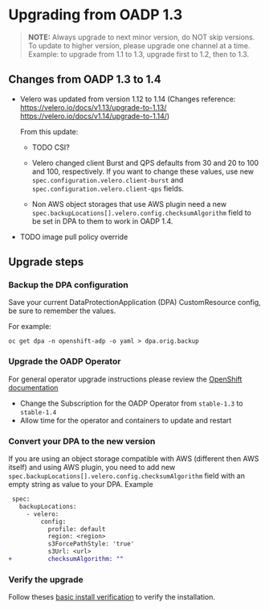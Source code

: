 # Upgrading from OADP 1.3

> **NOTE:** Always upgrade to next minor version, do NOT skip versions. To update to higher version, please upgrade one channel at a time. Example: to upgrade from 1.1 to 1.3, upgrade first to 1.2, then to 1.3.

## Changes from OADP 1.3 to 1.4

- Velero was updated from version 1.12 to 1.14 (Changes reference: https://velero.io/docs/v1.13/upgrade-to-1.13/ https://velero.io/docs/v1.14/upgrade-to-1.14/)

    From this update:

    - TODO CSI?

    - Velero changed client Burst and QPS defaults from 30 and 20 to 100 and 100, respectively. If you want to change these values, use new `spec.configuration.velero.client-burst` and `spec.configuration.velero.client-qps` fields.

    - Non AWS object storages that use AWS plugin need a new `spec.backupLocations[].velero.config.checksumAlgorithm` field to be set in DPA to them to work in OADP 1.4.

- TODO image pull policy override

## Upgrade steps

### Backup the DPA configuration

Save your current DataProtectionApplication (DPA) CustomResource config, be sure to remember the values.

For example:
```
oc get dpa -n openshift-adp -o yaml > dpa.orig.backup
```

### Upgrade the OADP Operator

For general operator upgrade instructions please review the [OpenShift documentation](https://docs.openshift.com/container-platform/4.13/operators/admin/olm-upgrading-operators.html)
* Change the Subscription for the OADP Operator from `stable-1.3` to `stable-1.4`
* Allow time for the operator and containers to update and restart

### Convert your DPA to the new version

If you are using an object storage compatible with AWS (different then AWS itself) and using AWS plugin, you need to add new `spec.backupLocations[].velero.config.checksumAlgorithm` field with an empty string as value to your DPA. Example
```diff
 spec:
   backupLocations:
     - velero:
         config:
           profile: default
           region: <region>
           s3ForcePathStyle: 'true'
           s3Url: <url>
+          checksumAlgorithm: ""
```

### Verify the upgrade

Follow theses [basic install verification](../docs/install_olm.md#verify-install) to verify the installation.
